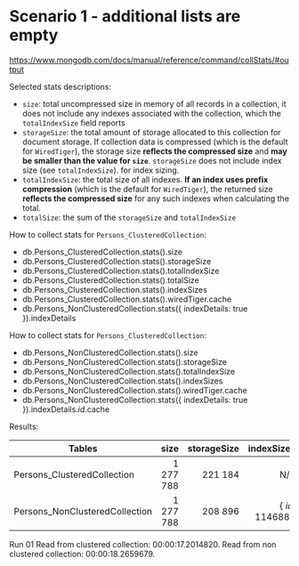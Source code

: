 # Scenario 1 - additional lists are empty

https://www.mongodb.com/docs/manual/reference/command/collStats/#output

Selected stats descriptions:

* `size`: total uncompressed size in memory of all records in a collection, it does not include any indexes associated with the collection, which the 
`totalIndexSize` field reports
* `storageSize`: the total amount of storage allocated to this collection for document storage. If collection data is compressed (which is the default for `WiredTiger`), the storage size **reflects the compressed size** and **may be smaller than the value for `size`**. `storageSize`
 does not include index size (see `totalIndexSize`).
 for index sizing.
* `totalIndexSize`: the total size of all indexes. **If an index uses prefix compression** (which is the default for `WiredTiger`), the returned size **reflects the compressed size** for any such indexes when calculating the total.
* `totalSize`: the sum of the `storageSize` and `totalIndexSize`


How to collect stats for `Persons_ClusteredCollection`:

* db.Persons_ClusteredCollection.stats().size
* db.Persons_ClusteredCollection.stats().storageSize
* db.Persons_ClusteredCollection.stats().totalIndexSize
* db.Persons_ClusteredCollection.stats().totalSize
* db.Persons_ClusteredCollection.stats().indexSizes
* db.Persons_ClusteredCollection.stats().wiredTiger.cache
* db.Persons_NonClusteredCollection.stats({ indexDetails: true }).indexDetails

How to collect stats for `Persons_ClusteredCollection`:

* db.Persons_NonClusteredCollection.stats().size
* db.Persons_NonClusteredCollection.stats().storageSize
* db.Persons_NonClusteredCollection.stats().totalIndexSize
* db.Persons_NonClusteredCollection.stats().indexSizes
* db.Persons_NonClusteredCollection.stats().wiredTiger.cache
* db.Persons_NonClusteredCollection.stats({ indexDetails: true }).indexDetails._id_.cache

Results:

| Tables                          |      size      |  storageSize | indexSizes       |totalIndexSize | totalSize | wiredTiger.cache                           | indexDetails._id_.cache                     |
|---------------------------------|---------------:|-------------:|-----------------:|--------------:|-----------|-------------------------------------------:|--------------------------------------------:|
| Persons_ClusteredCollection     |  1 277 788     | 221 184      |           N/A    |             0 | 221 184   |'bytes currently in the cache': 2 503 838   |  N/A                                        |       
| Persons_NonClusteredCollection  |  1 277 788     | 208 896      | { _id_: 114688 } |               | 114 688   | 323 584   |'bytes currently in the cache': 2 384 850   | 'bytes currently in the cache': 1 131 452   |

Run 01
Read from clustered collection: 00:00:17.2014820.
Read from non clustered collection: 00:00:18.2659679.

